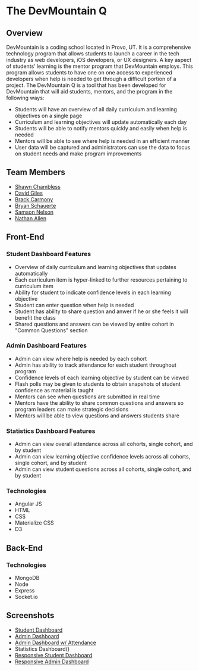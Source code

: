 # The DevMountain Q

## Overview
DevMountain is a coding school located in Provo, UT.  It is a comprehensive technology program that allows students to launch a career in the tech industry as web developers, iOS developers, or UX designers.  A key aspect of students’ learning is the mentor program that DevMountain employs.  This program allows students to have one on one access to experienced developers when help is needed to get through a difficult portion of a project.  The DevMountain Q is a tool that has been developed for DevMountain that will aid students, mentors, and the program in the following ways:

* Students will have an overview of all daily curriculum and learning objectives on a single page
 * Curriculum and learning objectives will update automatically each day
* Students will be able to notify mentors quickly and easily when help is needed
* Mentors will be able to see where help is needed in an efficient manner
* User data will be captured and administrators can use the data to focus on student needs and make program improvements

## Team Members

* [Shawn Chambless](https://github.com/ShawnChambless)
* [David Giles](https://github.com/jairuzu)
* [Brack Carmony](https://github.com/Kedirech)
* [Bryan Schauerte](https://github.com/Bryanschauerte)
* [Samson Nelson](https://github.com/SamsonNelson)
* [Nathan Allen](https://github.com/geekybiz)

## Front-End

### Student Dashboard Features

* Overview of daily curriculum and learning objectives that updates automatically
* Each curriculum item is hyper-linked to further resources pertaining to curriculum item
* Ability for student to indicate confidence levels in each learning objective
* Student can enter question when help is needed
* Student has ability to share question and anwer if he or she feels it will benefit the class
* Shared questions and answers can be viewed by entire cohort in "Common Questions" section

### Admin Dashboard Features

* Admin can view where help is needed by each cohort
* Admin has ability to track attendance for each student throughout program
* Confidence levels of each learning objective by student can be viewed 
* Flash polls may be given to students to obtain snapshots of student confidence as material is taught
* Mentors can see when questions are submitted in real time
* Mentors have the ability to share common questions and answers so program leaders can make strategic decisions
* Mentors will be able to view questions and answers students share

### Statistics Dashboard Features

* Admin can view overall attendance across all cohorts, single cohort, and by student
* Admin can view learning objective confidence levels across all cohorts, single cohort, and by student
* Admin can view student questions across all cohorts, single cohort, and by student

### Technologies
* Angular JS
* HTML
* CSS
* Materialize CSS
* D3

## Back-End

### Technologies
* MongoDB
* Node
* Express
* Socket.io

## Screenshots

* [Student Dashboard](http://i.imgur.com/PLvZVoE.png)
* [Admin Dashboard](http://i.imgur.com/dd4kSkX.png)
* [Admin Dashboard w/ Attendance](http://i.imgur.com/teQKNBL.png)
* Statistics Dashboard()
* [Responsive Student Dashboard](http://i.imgur.com/LutDqa5.png)
* [Responsive Admin Dashboard](http://i.imgur.com/pDGCwuJ.png)




